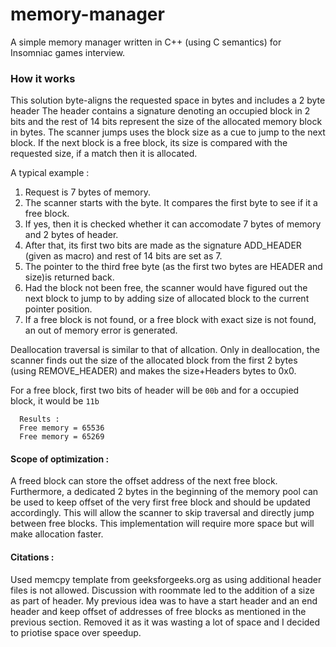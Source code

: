 # memory-manager
A simple memory manager written in C++ (using C semantics) for Insomniac games interview.
### How it works
This solution byte-aligns the requested space in bytes and includes a 2 byte header
  The header contains a signature denoting an occupied block in 2 bits and the rest of 
  14 bits represent the size of the allocated memory block in bytes.
  The scanner jumps uses the block size as a cue to jump to the next block. If the next block
  is a free block, its size is compared with the requested size, if a match then it is allocated.
  
  A typical example :
  1) Request is 7 bytes of memory.
  2) The scanner starts with the byte. It compares the first byte to see if it a free block.
  3) If yes, then  it is checked whether it can accomodate 7 bytes of memory and 2 bytes of header.
  4) After that, its first two bits are made as the signature ADD_HEADER (given as macro) and
      rest of 14 bits are set as 7.
  5) The pointer to the third free byte (as the first two bytes are HEADER and size)is returned back. 
  6) Had the block not been free, the scanner would have figured out the next block to jump to by adding size of
    allocated block to the current pointer position.
  7) If a free block is not found, or a free block with exact size is not found, an out of memory error is generated.

  Deallocation traversal is similar to that of allcation. Only in deallocation, the scanner finds out the size of the 
  allocated block from the first 2 bytes (using REMOVE_HEADER) and makes the size+Headers bytes to 0x0.

  For a free block, first two bits of header will be `00b` and for a occupied block, it would be `11b` 
```
  Results :
  Free memory = 65536
  Free memory = 65269
```
  #### Scope of optimization : 
  A freed block can store the offset address of the next free block. Furthermore, a dedicated 2 bytes in the beginning
  of the memory pool can be used to keep offset of the very first free block and should be updated accordingly. This will
  allow the scanner to skip traversal and directly jump between free blocks. This implementation will require more space but
  will make allocation faster.

  #### Citations :
  Used memcpy template from geeksforgeeks.org as using additional header files is not allowed.
  Discussion with roommate led to the addition of a size as part of header. My previous idea was to have a start header
  and an end header and keep offset of addresses of free blocks as mentioned in the previous section. Removed it as it was
  wasting a lot of space and I decided to priotise space over speedup.
